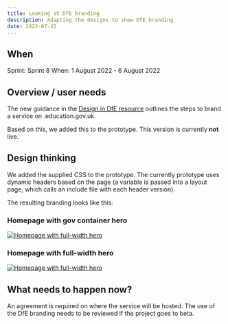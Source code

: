```yaml
---
title: Looking at DfE branding
description: Adapting the designs to show DfE branding
date: 2022-07-25
---
```


## When
Sprint: Sprint 8
When: 1 August 2022 - 6 August 2022

## Overview / user needs
The new guidance in the <a href="https://design.education.gov.uk/standards/branding.html#branding-your-service.html" target="_blank">Design in DfE resource</a> outlines the steps to brand a service on .education.gov.uk.

Based on this, we added this to the prototype. This version is currently **not** live.

## Design thinking
We added the supplied CSS to the prototype. The currently prototype uses dynamic headers based on the page (a variable is passed into a layout page, which calls an include file with each header version).

The resulting branding looks like this:

### Homepage with gov container hero
<a href="prototype-homepage-concept-dfe-brand-2.png" target="_blank">![Homepage with full-width hero](prototype-homepage-concept-dfe-brand-1.png "Homepage with full-width hero")</a>

### Homepage with full-width hero
<a href="prototype-homepage-concept-dfe-brand-2.png" target="_blank">![Homepage with full-width hero](prototype-homepage-concept-dfe-brand-2.png "Homepage with full-width hero")</a>

## What needs to happen now?
An agreement is required on where the service will be hosted. The use of the DfE branding needs to be reviewed if the project goes to beta.

